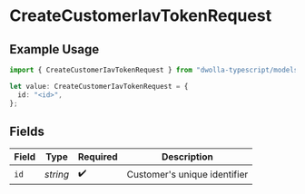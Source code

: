 # CreateCustomerIavTokenRequest

## Example Usage

```typescript
import { CreateCustomerIavTokenRequest } from "dwolla-typescript/models/operations";

let value: CreateCustomerIavTokenRequest = {
  id: "<id>",
};
```

## Fields

| Field                        | Type                         | Required                     | Description                  |
| ---------------------------- | ---------------------------- | ---------------------------- | ---------------------------- |
| `id`                         | *string*                     | :heavy_check_mark:           | Customer's unique identifier |